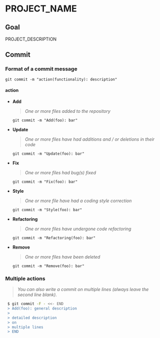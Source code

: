 # PROJECT_NAME

## Goal

PROJECT_DESCRIPTION

## Commit

### Format of a commit message

`git commit -m "action(functionality): description"`

#### <a name="action">action</a>

* **Add**

	>*One or more files added to the repository*
  
	`git commit -m "Add(foo): bar"`
        
* **Update**

	>*One or more files have had additions and / or deletions in their code*

	`git commit -m "Update(foo): bar"`
        
* **Fix**

	>*One or more files had bug(s) fixed*
    
	`git commit -m "Fix(foo): bar"`
        
* **Style**

	>*One or more file have had a coding style correction*

	`git commit -m "Style(foo): bar"`
        
* **Refactoring**

	>*One or more files have undergone code refactoring*
    
	`git commit -m "Refactoring(foo): bar"`
        
* **Remove**

	>*One or more files have been deleted*
    
	`git commit -m "Remove(foo): bar"`
        
### Multiple actions

>*You can also write a commit on multiple lines (always leave the second line blank).*

```bash
 $ git commit -F - <<- END
 > Add(foo): general description
 >
 > detailed description
 > on
 > multiple lines
 > END
```